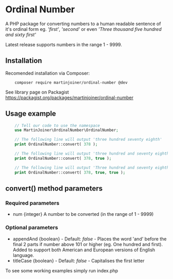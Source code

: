 Ordinal Number
==============

A PHP package for converting numbers to a human readable sentence of it's ordinal form eg. _'first'_, _'second'_ or even _'Three thousand five hundred and sixty first'_ 

Latest release supports numbers in the range 1 - 9999. 

## Installation

Recomended installation via Composer: 

```
	composer require martinjoiner/ordinal-number @dev
```
See library page on Packagist https://packagist.org/packages/martinjoiner/ordinal-number


## Usage example

```php
	// Tell our code to use the namespace
	use MartinJoiner\OrdinalNumber\OrdinalNumber;

	// The following line will output 'three hundred seventy eighth'
	print OrdinalNumber::convert( 378 );

	// The following line will output 'three hundred and seventy eighth'
	print OrdinalNumber::convert( 378, true );

	// The following line will output 'Three hundred and seventy eighth' (notice capitalised)
	print OrdinalNumber::convert( 378, true, true );
```


## convert() method parameters

### Required parameters

* num {integer} A number to be converted (in the range of 1 - 9999)

### Optional parameters

* appendAnd {boolean} - Default: _false_ - Places the word 'and' before the final 2 parts if number above 101 or higher (eg. One hundred and first). Added to support both American and European versions of English language.
* titleCase {boolean} - Default: _false_ - Capitalises the first letter

To see some working examples simply run index.php 
